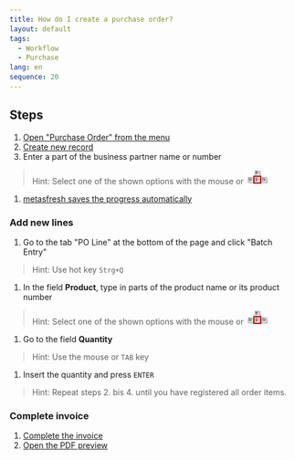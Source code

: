 ```yaml
---
title: How do I create a purchase order?
layout: default
tags:
  - Workflow
  - Purchase
lang: en
sequence: 20
---
```


## Steps

1. [Open "Purchase Order" from the menu](Menu)
1. [Create new record](New_Record_Window)
1. Enter a part of the business partner name or number
> Hint: Select one of the shown options with the mouse or ![](../DE/assets/Workflow_Auftrag_Bis_Rechnung_WebUI-73797.png)

1. [metasfresh saves the progress automatically](Saveindicator)

### Add new lines
1. Go to the tab "PO Line" at the bottom of the page and click "Batch Entry"
> Hint: Use hot key `Strg+Q`

1. In the field **Product**, type in parts of the product name or its product number
> Hint: Select one of the shown options with the mouse or ![](../DE/assets/Workflow_Auftrag_Bis_Rechnung_WebUI-73797.png)

1. Go to the field **Quantity**
> Hint: Use the mouse or `TAB` key

1. Insert the quantity and press `ENTER`
> Hint: Repeat steps 2. bis 4. until you have registered all order items.

### Complete invoice

1. [Complete the invoice](DocumentProcessingComplete)
1. [Open the PDF preview](PrintPreview)
